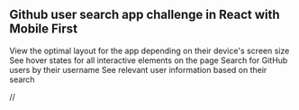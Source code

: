 ## Github user search app challenge in React with Mobile First

View the optimal layout for the app depending on their device's screen size
See hover states for all interactive elements on the page
Search for GitHub users by their username
See relevant user information based on their search 

// 

